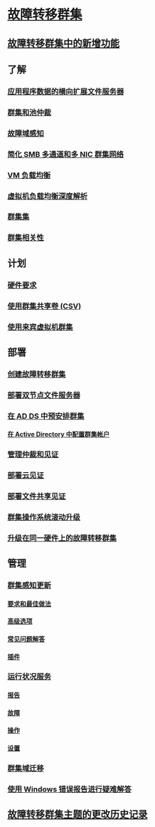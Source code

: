 # [故障转移群集](failover-clustering-overview.md)
## [故障转移群集中的新增功能](whats-new-in-failover-clustering.md)
## 了解
### [应用程序数据的横向扩展文件服务器](sofs-overview.md)
### [群集和池仲裁](../storage/storage-spaces/understand-quorum.md)
### [故障域感知](fault-domains.md)
### [简化 SMB 多通道和多 NIC 群集网络](smb-multichannel.md)
### [VM 负载均衡](vm-load-balancing-overview.md)
### [虚拟机负载均衡深度解析](vm-load-balancing-deep-dive.md)
### [群集集](../storage/storage-spaces/cluster-sets.md)
### [群集相关性](cluster-affinity.md)
## 计划
### [硬件要求](clustering-requirements.md)
### [使用群集共享卷 (CSV)](failover-cluster-csvs.md)
### [使用来宾虚拟机群集](../storage/storage-spaces/storage-spaces-direct-in-vm.md)
## 部署
### [创建故障转移群集](create-failover-cluster.md)
### [部署双节点文件服务器](deploy-two-node-clustered-file-server.md)
### [在 AD DS 中预安排群集](prestage-cluster-adds.md)
#### [在 Active Directory 中配置群集帐户](configure-ad-accounts.md)
### [管理仲裁和见证](manage-cluster-quorum.md)
### [部署云见证](deploy-cloud-witness.md)
### [部署文件共享见证](file-share-witness.md)
### [群集操作系统滚动升级](cluster-operating-system-rolling-upgrade.md)
### [升级在同一硬件上的故障转移群集](upgrade-option-same-hardware.md)
## 管理
### [群集感知更新](cluster-aware-updating.md)
#### [要求和最佳做法](cluster-aware-updating-requirements.md)
#### [高级选项](cluster-aware-updating-options.md)
#### [常见问题解答](cluster-aware-updating-faq.md)
#### [插件](cluster-aware-updating-plug-ins.md)
### [运行状况服务](health-service-overview.md)
#### [报告](health-service-reports.md)
#### [故障](health-service-faults.md)
#### [操作](health-service-actions.md)
#### [设置](health-service-settings.md)
### [群集域迁移](cluster-domain-migration.md)
### [使用 Windows 错误报告进行疑难解答](troubleshooting-using-WER-reports.md)
## [故障转移群集主题的更改历史记录](clustering-change-history.md)

